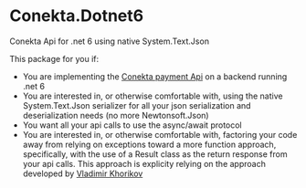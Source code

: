 # Conekta.Dotnet6
Conekta Api for .net 6 using native System.Text.Json

This package for you if:
- You are implementing the [Conekta payment Api](https://developers.conekta.com/reference/autenticaci%C3%B3n) on a backend running .net 6
- You are interested in, or otherwise comfortable with, using the native System.Text.Json serializer for all your json serialization and deserialization needs (no more Newtonsoft.Json)
- You want all your api calls to use the async/await protocol
- You are interested in, or otherwise comfortable with, factoring your code away from relying on exceptions toward a more function approach, specifically, with the use of a Result class as the return response from your api calls.  This approach is explicity relying on the approach developed by [Vladimir Khorikov](https://enterprisecraftmanship.com)  
   
